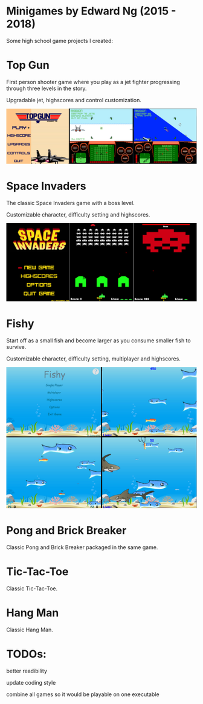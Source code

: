 # Minigames by Edward Ng (2015 - 2018)

Some high school game projects I created:

# Top Gun
 First person shooter game where you play as a jet fighter progressing through three levels in the story.
 
 Upgradable jet, highscores and control customization.
 
 ![](preview/topgun_preview.jpg)

# Space Invaders
 The classic Space Invaders game with a boss level.
 
 Customizable character, difficulty setting and highscores.
 
 ![](preview/space_invaders_preview.jpg)
 
# Fishy
 Start off as a small fish and become larger as you consume smaller fish to survive.
 
 Customizable character, difficulty setting, multiplayer and highscores.
 
 ![](preview/fishy_preview.jpg)
 
# Pong and Brick Breaker
 Classic Pong and Brick Breaker packaged in the same game.
 
# Tic-Tac-Toe
 Classic Tic-Tac-Toe.
 
# Hang Man
 Classic Hang Man.
 
 
 # TODOs:
 
 better readibility
 
 update coding style
 
 combine all games so it would be playable on one executable
